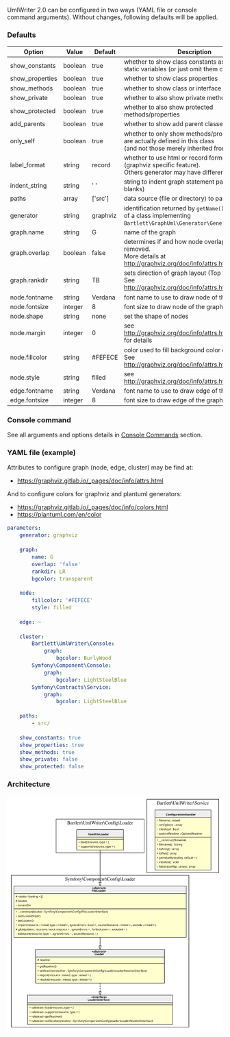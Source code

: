 
UmlWriter 2.0 can be configured in two ways (YAML file or console command arguments).
Without changes, following defaults will be applied.

### Defaults

| Option          | Value    | Default  | Description                                                                                                                |
|-----------------|----------|----------|----------------------------------------------------------------------------------------------------------------------------|
| show_constants  | boolean  | true     | whether to show class constants as readonly static variables (or just omit them completely)                                |
| show_properties | boolean  | true     | whether to show class properties                                                                                           |
| show_methods    | boolean  | true     | whether to show class or interface methods                                                                                 |
| show_private    | boolean  | true     | whether to also show private methods/properties                                                                            |
| show_protected  | boolean  | true     | whether to also show protected methods/properties                                                                          |
| add_parents     | boolean  | true     | whether to show add parent classes or interfaces                                                                           |
| only_self       | boolean  | true     | whether to only show methods/properties that are actually defined in this class <br/> (and not those merely inherited from base) |
| label_format    | string   | record   | whether to use html or record formatted labels (graphviz specific feature).<br/> Others generator may have different values      |
| indent_string   | string   | '  '     | string to indent graph statement parts (two blanks)                                                                                    |
| paths           | array    | ['src']  | data source (file or directory) to parse                                                                                   |
| generator       | string   | graphviz | identification returned by `getName()` method <br/> of a class implementing `Bartlett\GraphUml\Generator\GeneratorInterface` |
| graph.name      | string   | G        | name of the graph                                                                                                          |
| graph.overlap   | boolean  | false    | determines if and how node overlaps should be removed. <br/> More details at http://graphviz.org/doc/info/attrs.html#d:overlap |
| graph.rankdir   | string   | TB       | sets direction of graph layout (Top to Bottom). <br/> See http://graphviz.org/doc/info/attrs.html#d:rankdir                |
| node.fontname   | string   | Verdana  | font name to use to draw node of the graph                                                                                 |
| node.fontsize   | integer  | 8        | font size to draw node of the graph                                                                                        |
| node.shape      | string   | none     | set the shape of nodes                                                                                                     |
| node.margin     | integer  | 0        | see http://graphviz.org/doc/info/attrs.html#d:margin for details                                                           |
| node.fillcolor  | string   | #FEFECE  | color used to fill background color of nodes. <br /> See http://graphviz.org/doc/info/attrs.html#d:fillcolor               |
| node.style      | string   | filled   | see http://graphviz.org/doc/info/attrs.html#d:style                                                                        |
| edge.fontname   | string   | Verdana  | font name to use to draw edge of the graph                                                                                 |
| edge.fontsize   | integer  | 8        | font size to draw edge of the graph                                                                                        |

### Console command

See all arguments and options details in [Console Commands](../02_Console_Commands/diagram_class.md) section.

### YAML file (example)

Attributes to configure graph (node, edge, cluster) may be find at:
- https://graphviz.gitlab.io/_pages/doc/info/attrs.html

And to configure colors for graphviz and plantuml generators:
- https://graphviz.gitlab.io/_pages/doc/info/colors.html
- https://plantuml.com/en/color

```yaml
parameters:
    generator: graphviz

    graph:
        name: G
        overlap: 'false'
        rankdir: LR
        bgcolor: transparent

    node:
        fillcolor: '#FEFECE'
        style: filled

    edge: ~

    cluster:
        Bartlett\UmlWriter\Console:
            graph:
                bgcolor: BurlyWood
        Symfony\Component\Console:
            graph:
                bgcolor: LightSteelBlue
        Symfony\Contracts\Service:
            graph:
                bgcolor: LightSteelBlue

    paths:
        - src/

    show_constants: true
    show_properties: true
    show_methods: true
    show_private: false
    show_protected: false

```

### Architecture

![Configuration](./umlwriter_config.svg)

